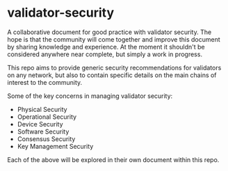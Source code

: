 # validator-security
A collaborative document for good practice with validator security. The hope is that the community will come together and improve this document by sharing knowledge and experience. At the moment it shouldn't be considered anywhere near complete, but simply a work in progress.

This repo aims to provide generic security recommendations for validators on any network, but also to contain specific details on the main chains of interest to the community.

Some of the key concerns in managing validator security:

* Physical Security
* Operational Security
* Device Security
* Software Security
* Consensus Security
* Key Management Security

Each of the above will be explored in their own document within this repo.

